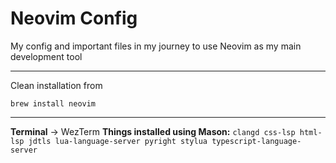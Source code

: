# Neovim Config
My config and important files in my journey to use Neovim as my main development tool

---
Clean installation from

    brew install neovim
---
**Terminal** -> WezTerm
**Things installed using Mason:**
`clangd
css-lsp
html-lsp
jdtls
lua-language-server
pyright
stylua
typescript-language-server`


